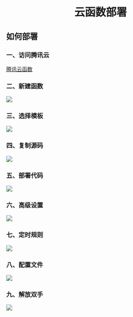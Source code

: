 # <p align="center">云函数部署</p>

## 如何部署

### 一、访问腾讯云
[腾讯云函数](https://console.cloud.tencent.com/scf/list)

### 二、新建函数
![](https://s3.bmp.ovh/imgs/2021/09/d1b0ec0fd22130a2.png)

### 三、选择模板
![](https://s3.bmp.ovh/imgs/2021/09/2e2aecf7ef575e7c.png)

### 四、复制源码
![](https://s3.bmp.ovh/imgs/2021/09/eae4be5ebe03504d.png)

### 五、部署代码
![](https://s3.bmp.ovh/imgs/2021/09/3cfb6e908f2551d5.png)

### 六、高级设置
![](https://s3.bmp.ovh/imgs/2021/09/3506ca64489e6d96.png)

### 七、定时规则
![](https://s3.bmp.ovh/imgs/2021/09/911f19c5e34daac7.png)

### 八、配置文件
![](https://s3.bmp.ovh/imgs/2021/09/ab3e5a182c9affcb.png)

### 九、解放双手
![](https://s3.bmp.ovh/imgs/2021/09/0df8c72197590602.png)
